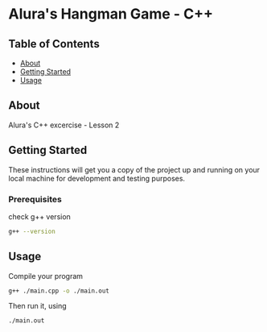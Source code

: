 # Alura's Hangman Game - C++

## Table of Contents

- [About](#about)
- [Getting Started](#getting_started)
- [Usage](#usage)

## About <a name = "about"></a>

Alura's C++ excercise -  Lesson 2

## Getting Started <a name = "getting_started"></a>

These instructions will get you a copy of the project up and running on your local machine for development and testing purposes.

### Prerequisites

check g++ version

```bash
g++ --version
```


## Usage <a name = "usage"></a>

Compile your program
```bash
g++ ./main.cpp -o ./main.out
```

Then run it, using
```bash
./main.out
```
